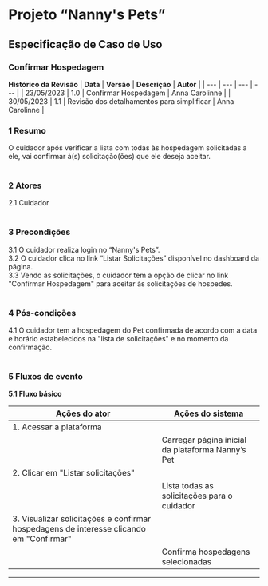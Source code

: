 # **Projeto “Nanny's Pets”**
## **Especificação de Caso de Uso**
### **Confirmar Hospedagem**

**Histórico da Revisão**
| **Data** | **Versão** | **Descrição** | **Autor** |
| --- | --- | --- | --- |
| 23/05/2023 | 1.0 | Confirmar Hospedagem | Anna Carolinne |
| 30/05/2023 | 1.1 | Revisão dos detalhamentos para simplificar | Anna Carolinne |
</br>

### **1 Resumo**
O cuidador após verificar a lista com todas às hospedagem solicitadas a ele, vai confirmar à(s) solicitação(ões) que ele deseja aceitar.</br></br>

### **2 Atores**
2.1 Cuidador</br></br>

### **3 Precondições**  
3.1 O cuidador realiza login no “Nanny's Pets”.  </br>
3.2 O cuidador clica no link “Listar Solicitações” disponível no dashboard da página.  </br>
3.3 Vendo as solicitações, o cuidador tem a opção de clicar no link "Confirmar Hospedagem" para aceitar às solicitações de hospedes.</br></br>

### **4 Pós-condições**  
4.1 O cuidador tem a hospedagem do Pet confirmada de acordo com a data e horário estabelecidos na "lista de solicitações" e no momento da confirmação.  </br></br>


### **5 Fluxos de evento**
**5.1 Fluxo básico**

| **Ações do ator** | **Ações do sistema** | 
| --- | --- |
| 1. Acessar a plataforma |  | 
|   | Carregar página inicial da plataforma Nanny’s Pet | 
| 2. Clicar em "Listar solicitações"|  | 
|   | Lista todas as solicitações para o cuidador | 
| 3. Visualizar solicitações e confirmar hospedagens de interesse clicando em "Confirmar"|  | 
|   | Confirma hospedagens selecionadas | 


-----------------------------------
